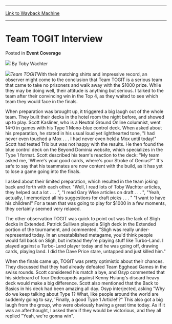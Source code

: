 
---
[Link to Wayback Machine](https://web.archive.org/web/20211018233846/https://magic.wizards.com/en/articles/archive/event-coverage/team-togit-interview-2000-01-01)

[_metadata_:author]:- "Toby Wachter"
[_metadata_:description]:- "Team TOGITWith their matching shirts and impressive record, an observer might come to the conclusion that Team TOGIT is a serious team that came to take no prisoners and walk away with the $1000 prize. While they may be doing well, their attitude is anything but serious. I talked to the team after their convincing win in the Top 4, as they waited to see which team they would"
[_metadata_:generator]:- "Drupal 7 (http://drupal.org)"
[_metadata_:node]:- "756081"
[_metadata_:publish_date]:- "2000-01-01"
[_metadata_:source]:- "div-main-content"
[_metadata_:title]:- "Team TOGIT Interview"
[_metadata_:wayback_capture_timestamp]:- "2021-10-18 23:38:46"
[_metadata_:wayback_raw_url]:- "https://web.archive.org/web/20211018233846id_/https://magic.wizards.com/en/articles/archive/event-coverage/team-togit-interview-2000-01-01"
[_metadata_:wayback_url]:- "https://magic.wizards.com/en/articles/archive/event-coverage/team-togit-interview-2000-01-01"
---


Team TOGIT Interview
====================



 Posted in **Event Coverage**







![](https://media.magic.wizards.com/styles/auth_small/public/images/person/authorpic_TobyWachter.jpg)
By Toby Wachter











![](https://media.magic.wizards.com/image_legacy_migration/sideboard/images/STC01/955.jpg)*Team TOGIT*With their matching shirts and impressive record, an observer might come to the conclusion that Team TOGIT is a serious team that came to take no prisoners and walk away with the $1000 prize. While they may be doing well, their attitude is anything but serious. I talked to the team after their convincing win in the Top 4, as they waited to see which team they would face in the finals.


When preparation was brought up, it triggered a big laugh out of the whole team. They built their decks in the hotel room the night before, and showed up to play. Scott Kasliner, who is a Neutral Ground Online columnist, went 14-0 in games with his Type 1 Mono-blue control deck. When asked about his preparation, he stated in his usual loud yet lighthearted tone, "I had never even touched a Mox . . . I had never even held a Mox until today!" Scott had tested Trix but was not happy with the results. He then found the blue control deck on the Beyond Dominia website, which specializes in the Type 1 format. Scott described his team's reaction to the deck: "My team asked me, 'Where's your good cards, where's your Stroke of Genius?'" It's safe to say that his teammates are now content with the build, as it has yet to lose a game going into the finals.


I asked about their limited preparation, which resulted in the team joking back and forth with each other. "Well, I read lots of Toby Wachter articles, they helped out a lot . . . ", "I read Gary Wise articles on draft . . . ", "Yeah, actually, I memorized all his suggestions for draft picks . . . " "I want to have his children!" For a team that was going to play for $1000 in a few moments, they certainly seemed very relaxed.


The other observation TOGIT was quick to point out was the lack of Sligh decks in Extended. Patrick Sullivan played a Sligh deck in the Extended portion of the tournament, and commented, "Sligh was really under-represented today. In an unestablished metagame, you'd think people would fall back on Sligh, but instead they're playing stuff like Turbo-Land. I played against a Turbo-Land player today and he was going off, drawing cards, playing land. I did the Dave Price stare, untapped and just killed him."


When the finals came up, TOGIT was pretty optimistic about their chances. They discussed that they had already defeated Team Egghead Games in the swiss rounds. Scott considered his match a bye, and Osyp commented that his sideboard of four Dodecapods against Kenny Hsiung's discard heavy deck would make a big difference. Scott also mentioned that the Back to Basics in his deck had been amazing all day. Osyp interjected, asking "Why do we keep talking about Type 1? What, like people around the world are suddenly going to say, 'Finally, a good Type 1 Article!'?" This also got a big laugh from the group, who were obviously having a great time today. As if it was an afterthought, I asked them if they would be victorious, and they all replied "Yeah, we're gonna win".








